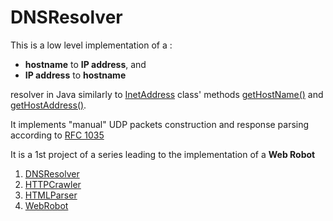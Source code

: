# DNSResolver

This is a low level implementation of a :
* **hostname** to **IP address**, and 
* **IP address** to **hostname**

resolver in Java similarly to [InetAddress](http://download.java.net/jdk7/archive/b123/docs/api/java/net/InetAddress.html) 
class' methods [getHostName()](http://download.java.net/jdk7/archive/b123/docs/api/java/net/InetAddress.html#getHostName()) 
and [getHostAddress()](http://download.java.net/jdk7/archive/b123/docs/api/java/net/InetAddress.html#getHostAddress()).

It implements "manual" UDP packets construction and response parsing according to [RFC 1035](https://www.ietf.org/rfc/rfc1035.txt)

It is a 1st project of a series leading to the implementation of a **Web Robot**
 1. [DNSResolver](https://github.com/Iulian-Stan/DNSResolver) 
 2. [HTTPCrawler](https://github.com/Iulian-Stan/HTTPCrawler) 
 3. [HTMLParser](https://github.com/Iulian-Stan/HTMLParser)
 4. [WebRobot](https://github.com/Iulian-Stan/WebRobot)
